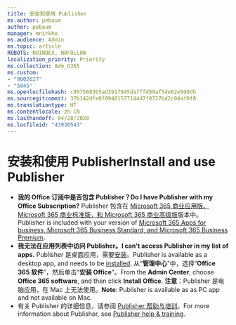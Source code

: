 ```yaml
---
title: 安装和使用 Publisher
ms.author: pebaum
author: pebaum
manager: mnirkhe
ms.audience: Admin
ms.topic: article
ROBOTS: NOINDEX, NOFOLLOW
localization_priority: Priority
ms.collection: Adm_O365
ms.custom:
- "9002627"
- "5045"
ms.openlocfilehash: c9975683b5ad3917945da7ffd89af5de62e9d0db
ms.sourcegitcommit: 37b142dfe0f09401577144d7f8727bd2c04af0f8
ms.translationtype: HT
ms.contentlocale: zh-CN
ms.lasthandoff: 04/28/2020
ms.locfileid: "43930543"
---
```

# <a name="install-and-use-publisher"></a><span data-ttu-id="39c53-102">安装和使用 Publisher</span><span class="sxs-lookup"><span data-stu-id="39c53-102">Install and use Publisher</span></span>

- <span data-ttu-id="39c53-103">**我的 Office 订阅中是否包含 Publisher？**</span><span class="sxs-lookup"><span data-stu-id="39c53-103">**Do I have Publisher with my Office Subscription?**</span></span> <span data-ttu-id="39c53-104">Publisher 包含在 [Microsoft 365 商业应用版、 
Microsoft 365 商业标准版，和 Microsoft 365 商业高级版](https://products.office.com/compare-all-microsoft-office-products?activetab=tab:primaryr2)版本中。</span><span class="sxs-lookup"><span data-stu-id="39c53-104">Publisher is included with your version of [Microsoft 365 Apps for business, Microsoft 365 Business Standard, and Microsoft 365 Business Premium](https://products.office.com/compare-all-microsoft-office-products?activetab=tab:primaryr2).</span></span>
- <span data-ttu-id="39c53-105">**我无法在应用列表中访问 Publisher。**</span><span class="sxs-lookup"><span data-stu-id="39c53-105">**I can't access Publisher in my list of apps.**</span></span>  <span data-ttu-id="39c53-106">Publisher 是桌面应用，需要[安装](https://support.office.com/article/Install-Office-apps-from-Office-365-dcf2d841-dac7-455b-9a77-fc8f7ee92702)。</span><span class="sxs-lookup"><span data-stu-id="39c53-106">Publisher is available as a desktop app, and needs to be [installed](https://support.office.com/article/Install-Office-apps-from-Office-365-dcf2d841-dac7-455b-9a77-fc8f7ee92702).</span></span> <span data-ttu-id="39c53-107">从“**管理中心**”中，选择“**Office 365 软件**”，然后单击“**安装 Office**”。</span><span class="sxs-lookup"><span data-stu-id="39c53-107">From the **Admin Center**, choose **Office 365 software**, and then click **Install Office**.</span></span> <span data-ttu-id="39c53-108">**注意**：Publisher 是电脑应用，在 Mac 上无法使用。</span><span class="sxs-lookup"><span data-stu-id="39c53-108">**Note**: Publisher is available as as PC app and not available on Mac.</span></span>
- <span data-ttu-id="39c53-109">有关 Publisher 的详细信息，请参阅 [Publisher 帮助与培训](https://support.office.com/publisher)。</span><span class="sxs-lookup"><span data-stu-id="39c53-109">For more information about Publisher, see [Publisher help & training](https://support.office.com/publisher).</span></span>
